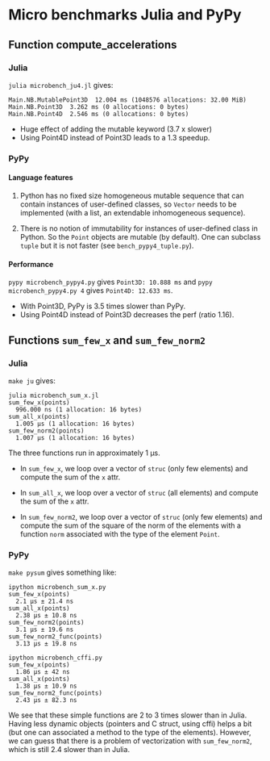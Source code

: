 # Micro benchmarks Julia and PyPy

## Function compute_accelerations

### Julia

`julia microbench_ju4.jl` gives:

```
Main.NB.MutablePoint3D  12.004 ms (1048576 allocations: 32.00 MiB)
Main.NB.Point3D  3.262 ms (0 allocations: 0 bytes)
Main.NB.Point4D  2.546 ms (0 allocations: 0 bytes)
```

- Huge effect of adding the mutable keyword (3.7 x slower)
- Using Point4D instead of Point3D leads to a 1.3 speedup.

### PyPy

#### Language features

1. Python has no fixed size homogeneous mutable sequence that
can contain instances of user-defined classes, so `Vector` needs to be
implemented (with a list, an extendable inhomogeneous sequence).

2. There is no notion of immutability for instances of user-defined class in
Python. So the `Point` objects are mutable (by default). One can subclass
`tuple` but it is not faster (see `bench_pypy4_tuple.py`).

#### Performance

`pypy microbench_pypy4.py` gives `Point3D: 10.888 ms` and `pypy
microbench_pypy4.py 4` gives `Point4D: 12.633 ms`.

- With Point3D, PyPy is 3.5 times slower than PyPy.
- Using Point4D instead of Point3D decreases the perf (ratio 1.16).

## Functions `sum_few_x` and `sum_few_norm2`

### Julia

`make ju` gives:

```
julia microbench_sum_x.jl
sum_few_x(points)
  996.000 ns (1 allocation: 16 bytes)
sum_all_x(points)
  1.005 μs (1 allocation: 16 bytes)
sum_few_norm2(points)
  1.007 μs (1 allocation: 16 bytes)
```

The three functions run in approximately 1 μs.

- In `sum_few_x`, we loop over a vector of `struc` (only few elements) and
compute the sum of the `x` attr.

- In `sum_all_x`, we loop over a vector of `struc` (all elements) and compute
the sum of the `x` attr.

- In `sum_few_norm2`, we loop over a vector of `struc` (only few elements) and
compute the sum of the square of the norm of the elements with a function
`norm` associated with the type of the element `Point`.

### PyPy

`make pysum` gives something like:

```
ipython microbench_sum_x.py
sum_few_x(points)
  2.1 µs ± 21.4 ns
sum_all_x(points)
  2.38 µs ± 10.8 ns
sum_few_norm2(points)
  3.1 µs ± 19.6 ns
sum_few_norm2_func(points)
  3.13 µs ± 19.8 ns

ipython microbench_cffi.py
sum_few_x(points)
  1.86 µs ± 42 ns
sum_all_x(points)
  1.38 µs ± 10.9 ns
sum_few_norm2_func(points)
  2.43 µs ± 82.3 ns
```

We see that these simple functions are 2 to 3 times slower than in Julia.
Having less dynamic objects (pointers and C struct, using cffi) helps a bit
(but one can associated a method to the type of the elements). However, we can
guess that there is a problem of vectorization with `sum_few_norm2`, which is
still 2.4 slower than in Julia.
